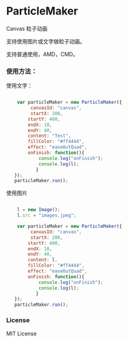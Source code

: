 # ParticleMaker
Canvas 粒子动画

支持使用图片或文字做粒子动画。

支持普通使用，AMD，CMD。

### 使用方法：

使用文字：

```javascript

    var particleMaker = new ParticleMaker({
         canvasId: "canvas",
         startX: 200,
        startY: 400,
        endX: 10,
        endY: 40,
        content: "Test",
        fillColor: "#ff4444",
        effect: "easeOutQuad",
        onFinish: function(){
            console.log("onFinish");
            console.log(l);
           }
   });
   particleMaker.run();
```

使用图片

```javascript

    l = new Image();
    l.src = "images.jpeg";

    var particleMaker = new ParticleMaker({
         canvasId: "canvas",
         startX: 200,
        startY: 400,
        endX: 10,
        endY: 40,
        content: l,
        fillColor: "#ff4444",
        effect: "easeOutQuad",
        onFinish: function(){
            console.log("onFinish");
            console.log(l);
           }
   });
   particleMaker.run();
```

### License
MIT License
